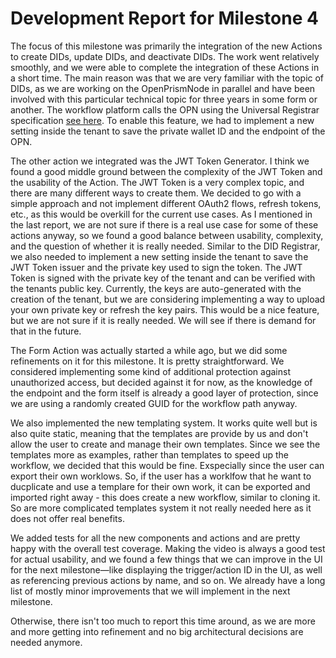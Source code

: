 # Development Report for Milestone 4

The focus of this milestone was primarily the integration of the new Actions to create DIDs, update DIDs, and deactivate DIDs.
The work went relatively smoothly, and we were able to complete the integration of these Actions in a short time. The main reason was that we are very familiar with the topic of DIDs, as we are working on the OpenPrismNode in parallel and have been involved with this particular technical topic for three years in some form or another.
The workflow platform calls the OPN using the Universal Registrar specification [see here](https://identity.foundation/did-registration/). To enable this feature, we had to implement a new setting inside the tenant to save the private wallet ID and the endpoint of the OPN.

The other action we integrated was the JWT Token Generator. I think we found a good middle ground between the complexity of the JWT Token and the usability of the Action. The JWT Token is a very complex topic, and there are many different ways to create them. We decided to go with a simple approach and not implement different OAuth2 flows, refresh tokens, etc., as this would be overkill for the current use cases.
As I mentioned in the last report, we are not sure if there is a real use case for some of these actions anyway, so we found a good balance between usability, complexity, and the question of whether it is really needed.
Similar to the DID Registrar, we also needed to implement a new setting inside the tenant to save the JWT Token issuer and the private key used to sign the token. The JWT Token is signed with the private key of the tenant and can be verified with the tenants public key. Currently, the keys are auto-generated with the creation of the tenant, but we are considering implementing a way to upload your own private key or refresh the key pairs. This would be a nice feature, but we are not sure if it is really needed. We will see if there is demand for that in the future.

The Form Action was actually started a while ago, but we did some refinements on it for this milestone. It is pretty straightforward. We considered implementing some kind of additional protection against unauthorized access, but decided against it for now, as the knowledge of the endpoint and the form itself is already a good layer of protection, since we are using a randomly created GUID for the workflow path anyway.

We also implemented the new templating system. It works quite well but is also quite static, meaning that the templates are provide by us and don't allow the user to create and manage their own templates. Since we see the templates more as examples, rather than templates to speed up the workflow, we decided that this would be fine. Exspecially since the user can export their own worklows. So, if the user has a worklfow that he want to ducplicate and use a templare for their own work, it can be exported and imported right away - this does create a new workflow, similar to cloning it. So are more complicated templates system it not really needed here as it does not offer real benefits.

We added tests for all the new components and actions and are pretty happy with the overall test coverage.
Making the video is always a good test for actual usability, and we found a few things that we can improve in the UI for the next milestone—like displaying the trigger/action ID in the UI, as well as referencing previous actions by name, and so on. We already have a long list of mostly minor improvements that we will implement in the next milestone.

Otherwise, there isn't too much to report this time around, as we are more and more getting into refinement and no big architectural decisions are needed anymore.
